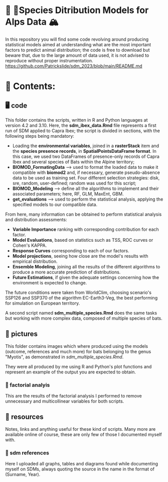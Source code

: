 :goat: :bat:Species Ditribution Models for Alps  Data <a name="TOP"> :mountain_snow:  </a>
===================
In this repository you will find some code revolving around producing statistical models aimed at understanding what are the most important factors to predict animal distribution; the code is free to download but beware that, due to the large amount of data used, it is not advised to reproduce without proper instrumentation.
https://github.com/Patrickslide/sdm_2023/blob/main/README.md
# :open_book: Contents:  #

##  :desktop_computer: code       ##

This folder contains the scripts, written in R and Python languages at version 4.2 and 3.10.
Here, the **sdm_ibex_data.Rmd** file represents a first run of SDM applied to Capra Ibex; 
the script is divided in sections, with the following steps being mandatory:
  - Loading the __environmental variables__, joined in a **rasterStack** item and the __species presence records__, in **SpatialPointsDataFrame format**. In this case, we used two DataFrames of presence-only records of Capra Ibex and several species of Bats within the Alpine territory;
  - __BIOMOD_FormatingData__ --> used to format the loaded data to make it compatible with **biomod2** and, if necessary, generate pseudo-absence data to be used as training set. Four different selection strategies: disk, sre, random, user-defined; random was used for this script;
  - **BIOMOD_Modeling** --> define all the algorithms to implement and their associated parameters; here, RF, GLM, MaxEnt, GBM.
  - **get_evaluations** --> used to perform the statistical analysis, applying the specified models to our compatible data.

From here, many information can be obtained to perform statistical analysis and distribution assessments: 
- **Variable Importance** ranking with corresponding contribution for each factor.
- **Model Evaluations**, based on statistics such as TSS, ROC curves or Cohen's KAPPA.
- **Response Curves** corresponding to each of our factors.
- **Model projections**, seeing how close are the model's results with empirical distribution.
- **Ensemble Modeling**, joining all the results of the different algorithms to produce a more accurate prediction of distributions.
- **Future Estimations**, if given the adequate settings concerning how the environment is expected to change.

The future conditions were taken from WorldClim, choosing scenario's SSP126 and SSP370 of the algorithm EC-Earth3-Veg, the best performing for simulation on European territory.

A second script named **sdm_multiple_species.Rmd** does the same tasks but working with more complex data, composed of multiple species of bats.


## :camera_flash: pictures      ##

This folder contains images which where produced using the models (outcome, references and much more) for bats belonging to the genus "Myotis", as demonstrated in *sdm_multiple_species.Rmd*.

They were all produced by me using R and Python's plot functions and represent an example of the output you are expected to obtain. 

  ### :broom: factorial analyis  ###
  This are the results of the factorial analysis I performed to remove unnecessary and multicollinear variables for both scripts.
  
## :bookmark_tabs: resources     ##

Notes, links and anything useful for these kind of scripts. Many more are available online of course, these are only few of those I documented myself with.

  ### :scroll: sdm references ###

Here I uploaded all graphs, tables and diagrams found while documenting myself on SDMs, always quoting the source in the name in the format of (Surname, Year).
